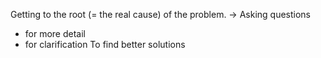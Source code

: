 Getting to the root (= the real cause) of the problem.
-> Asking questions
- for more detail
- for clarification
To find better solutions